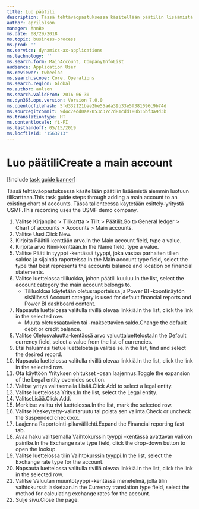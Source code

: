 ```yaml
---
title: Luo päätili
description: Tässä tehtäväopastuksessa käsitellään päätilin lisäämistä aiemmin luotuun tilikarttaan.
author: aprilolson
manager: AnnBe
ms.date: 08/29/2018
ms.topic: business-process
ms.prod: ''
ms.service: dynamics-ax-applications
ms.technology: ''
ms.search.form: MainAccount, CompanyInfoList
audience: Application User
ms.reviewer: twheeloc
ms.search.scope: Core, Operations
ms.search.region: Global
ms.author: aolson
ms.search.validFrom: 2016-06-30
ms.dyn365.ops.version: Version 7.0.0
ms.openlocfilehash: 5fd332121bae2be55ada39b33e5f381096c9b74d
ms.sourcegitcommit: 9d4c7edd0ae2053c37c7d81cdd180b16bf3a9d3b
ms.translationtype: HT
ms.contentlocale: fi-FI
ms.lasthandoff: 05/15/2019
ms.locfileid: "1563713"
---
```

# <a name="create-a-main-account"></a><span data-ttu-id="751ac-103">Luo päätili</span><span class="sxs-lookup"><span data-stu-id="751ac-103">Create a main account</span></span>

[!include [task guide banner](../../includes/task-guide-banner.md)]

<span data-ttu-id="751ac-104">Tässä tehtäväopastuksessa käsitellään päätilin lisäämistä aiemmin luotuun tilikarttaan.</span><span class="sxs-lookup"><span data-stu-id="751ac-104">This task guide steps through adding a main account to an existing chart of accounts.</span></span> <span data-ttu-id="751ac-105">Tässä tallenteessa käytetään esittely-yritystä USMF.</span><span class="sxs-lookup"><span data-stu-id="751ac-105">This recording uses the USMF demo company.</span></span>  

1. <span data-ttu-id="751ac-106">Valitse Kirjanpito > Tilikartta > Tilit > Päätilit.</span><span class="sxs-lookup"><span data-stu-id="751ac-106">Go to General ledger > Chart of accounts > Accounts > Main accounts.</span></span>
2. <span data-ttu-id="751ac-107">Valitse Uusi.</span><span class="sxs-lookup"><span data-stu-id="751ac-107">Click New.</span></span>
3. <span data-ttu-id="751ac-108">Kirjoita Päätili-kenttään arvo.</span><span class="sxs-lookup"><span data-stu-id="751ac-108">In the Main account field, type a value.</span></span>
4. <span data-ttu-id="751ac-109">Kirjoita arvo Nimi-kenttään.</span><span class="sxs-lookup"><span data-stu-id="751ac-109">In the Name field, type a value.</span></span>
5. <span data-ttu-id="751ac-110">Valitse Päätilin tyyppi -kentässä tyyppi, joka vastaa parhaiten tilien saldoa ja sijaintia raporteissa.</span><span class="sxs-lookup"><span data-stu-id="751ac-110">In the Main account type field, select the type that best represents the accounts balance and location on financial statements.</span></span>
6. <span data-ttu-id="751ac-111">Valitse luettelossa tililuokka, johon päätili kuuluu.</span><span class="sxs-lookup"><span data-stu-id="751ac-111">In the list, select the account category the main account belongs to.</span></span>
    * <span data-ttu-id="751ac-112">Tililuokkaa käytetään oletusraporteissa ja Power BI -koontinäytön sisällössä.</span><span class="sxs-lookup"><span data-stu-id="751ac-112">Account category is used for default financial reports and Power BI dashboard content.</span></span>  
7. <span data-ttu-id="751ac-113">Napsauta luettelossa valitulla rivillä olevaa linkkiä.</span><span class="sxs-lookup"><span data-stu-id="751ac-113">In the list, click the link in the selected row.</span></span>
    * <span data-ttu-id="751ac-114">Muuta oletussaatavien tai -maksettavien saldo.</span><span class="sxs-lookup"><span data-stu-id="751ac-114">Change the default debit or credit balance.</span></span>  
8. <span data-ttu-id="751ac-115">Valitse Oletusvaluutta-kentässä arvo valuuttaluettelosta.</span><span class="sxs-lookup"><span data-stu-id="751ac-115">In the Default currency field, select a value from the list of currencies.</span></span>
9. <span data-ttu-id="751ac-116">Etsi haluamasi tietue luettelosta ja valitse se.</span><span class="sxs-lookup"><span data-stu-id="751ac-116">In the list, find and select the desired record.</span></span>
10. <span data-ttu-id="751ac-117">Napsauta luettelossa valitulla rivillä olevaa linkkiä.</span><span class="sxs-lookup"><span data-stu-id="751ac-117">In the list, click the link in the selected row.</span></span>
11. <span data-ttu-id="751ac-118">Ota käyttöön Yrityksen ohitukset -osan laajennus.</span><span class="sxs-lookup"><span data-stu-id="751ac-118">Toggle the expansion of the Legal entity overrides section.</span></span>
12. <span data-ttu-id="751ac-119">Valitse yritys valitsemalla Lisää.</span><span class="sxs-lookup"><span data-stu-id="751ac-119">Click Add to select a legal entity.</span></span>
13. <span data-ttu-id="751ac-120">Valitse luettelossa Yritys.</span><span class="sxs-lookup"><span data-stu-id="751ac-120">In the list, select the Legal entity.</span></span>
14. <span data-ttu-id="751ac-121">ValitseLisää.</span><span class="sxs-lookup"><span data-stu-id="751ac-121">Click Add.</span></span>
15. <span data-ttu-id="751ac-122">Merkitse valittu rivi luettelossa.</span><span class="sxs-lookup"><span data-stu-id="751ac-122">In the list, mark the selected row.</span></span>
16. <span data-ttu-id="751ac-123">Valitse Keskeytetty-valintaruutu tai poista sen valinta.</span><span class="sxs-lookup"><span data-stu-id="751ac-123">Check or uncheck the Suspended checkbox.</span></span>
17. <span data-ttu-id="751ac-124">Laajenna Raportointi-pikavälilehti.</span><span class="sxs-lookup"><span data-stu-id="751ac-124">Expand the Financial reporting fast tab.</span></span>
18. <span data-ttu-id="751ac-125">Avaa haku valitsemalla Vaihtokurssin tyyppi -kentässä avattavan valikon painike.</span><span class="sxs-lookup"><span data-stu-id="751ac-125">In the Exchange rate type field, click the drop-down button to open the lookup.</span></span>
19. <span data-ttu-id="751ac-126">Valitse luettelossa tilin Vaihtokurssin tyyppi.</span><span class="sxs-lookup"><span data-stu-id="751ac-126">In the list, select the Exchange rate type for the account.</span></span>
20. <span data-ttu-id="751ac-127">Napsauta luettelossa valitulla rivillä olevaa linkkiä.</span><span class="sxs-lookup"><span data-stu-id="751ac-127">In the list, click the link in the selected row.</span></span>
21. <span data-ttu-id="751ac-128">Valitse Valuutan muuntotyyppi -kentässä menetelmä, jolla tilin vaihtokurssit lasketaan.</span><span class="sxs-lookup"><span data-stu-id="751ac-128">In the Currency translation type field, select the method for calculating exchange rates for the account.</span></span>
22. <span data-ttu-id="751ac-129">Sulje sivu.</span><span class="sxs-lookup"><span data-stu-id="751ac-129">Close the page.</span></span>

